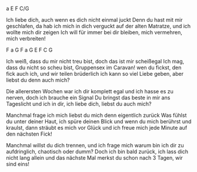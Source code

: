 
a       E       F       C/G

Ich liebe dich, auch wenn es dich nicht einmal juckt
Denn du hast mit mir geschlafen, da hab ich mich in dich verguckt
auf der alten Matratze, und ich wollte mich dir zeigen
Ich will für immer bei dir bleiben, mich vermehren, mich verbreiten!

F               a       G
F               a       G
E               F
C               G

Ich weiß, dass du mir nicht treu bist,
doch das ist mir scheißegal
Ich mag, dass du nicht so scheu bist,
Gruppensex im Caravan!
wen du fickst, den fick auch ich,
und wir teilen brüderlich
ich kann so viel Liebe geben,
aber liebst du denn auch mich?

Die allerersten Wochen war ich dir komplett egal
und ich hasse es zu nerven, doch ich brauche ein Signal
Du bringst das beste in mir ans Tageslicht
und ich in dir, ich liebe dich, liebst du auch mich?

Manchmal frage ich mich liebst du mich denn eigentlich zurück
Was fühlst du unter deiner Haut, ich spüre deinen Blick
und wenn du mich berührst und kraulst, dann sträubt es mich vor Glück
und ich freue mich jede Minute auf den nächsten Fick!

Manchmal willst du dich trennen, und ich frage mich warum
bin ich dir zu aufdringlich, chaotisch oder dumm?
Doch ich bin bald zurück, ich lass dich nicht lang allein
und das nächste Mal merkst du schon nach 3 Tagen, wir sind eins!



